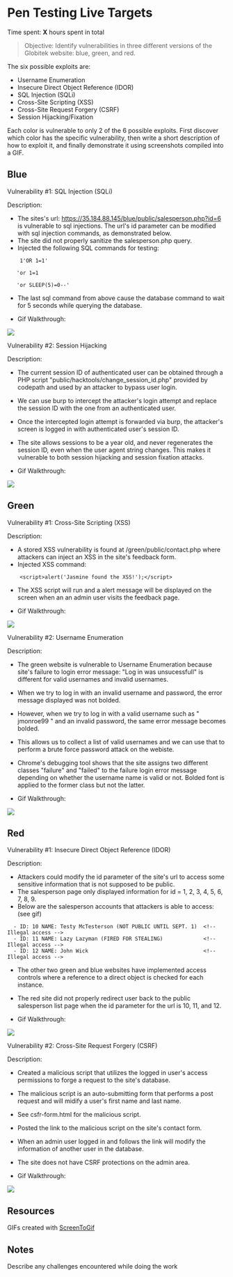 # Pen Testing Live Targets

Time spent: **X** hours spent in total

> Objective: Identify vulnerabilities in three different versions of the Globitek website: blue, green, and red.

The six possible exploits are:

* Username Enumeration
* Insecure Direct Object Reference (IDOR)
* SQL Injection (SQLi)
* Cross-Site Scripting (XSS)
* Cross-Site Request Forgery (CSRF)
* Session Hijacking/Fixation

Each color is vulnerable to only 2 of the 6 possible exploits. First discover which color has the specific vulnerability, then write a short description of how to exploit it, and finally demonstrate it using screenshots compiled into a GIF.

## Blue

Vulnerability #1: SQL Injection (SQLi)

Description:
* The sites's url: https://35.184.88.145/blue/public/salesperson.php?id=6 is vulnerable to sql injections. The url's id parameter can be modified with sql injection commands, as demonstrated below. 
* The site did not properly sanitize the salesperson.php query.
* Injected the following SQL commands for testing: 
```
    1'OR 1=1' 
```
```
   'or 1=1  
```
```
   'or SLEEP(5)=0--'
```
* The last sql command from above cause the database command to wait for 5 seconds while querying the database.

* Gif Walkthrough: 
                     
<img src="blue-sqli.gif">

Vulnerability #2: Session Hijacking

Description:

* The current session ID of authenticated user can be obtained through a PHP script "public/hacktools/change_session_id.php" provided by codepath and used by an attacker to bypass user login.
* We can use burp to intercept the attacker's login attempt and replace the session ID with the one from an authenticated user.
* Once the intercepted login attempt is forwarded via burp, the attacker's screen is logged in with authenticated user's session ID. 
* The site allows sessions to be a year old, and never regenerates the session ID, even when the user agent string changes. This makes it vulnerable to both session hijacking and session fixation attacks.

* Gif Walkthrough: 

<img src="blue-sessionhijacking.gif">

## Green

Vulnerability #1: Cross-Site Scripting (XSS)

Description:

* A stored XSS vulnerability is found at /green/public/contact.php where attackers can inject an XSS in the site's feedback form. 
* Injected XSS command: 
```
    <script>alert('Jasmine found the XSS!');</script>
```
* The XSS script will run and a alert message will be displayed on the screen when an an admin user visits the feedback page.

* Gif Walkthrough:
 
<img src="green-xss.gif">

Vulnerability #2: Username Enumeration

Description:

* The green website is vulnerable to Username Enumeration because site's failure to login error message: "Log in was unsucessfull" is different for valid usernames and invalid usernames. 
* When we try to log in with an invalid username and password, the error message displayed was not bolded.
* However, when we try to log in with a valid username such as " jmonroe99 " and an invalid password, the same error message becomes bolded.  
* This allows us to collect a list of valid usernames and we can use that to perform a brute force password attack on the webiste.  
* Chrome's debugging tool shows that the site assigns two different classes "failure" and "failed" to the failure login error message depending on whether the username name is valid or not. Bolded font is applied to the former class but not the latter. 

* Gif Walkthrough:

<img src="green-user_enumeration.gif">

## Red

Vulnerability #1: Insecure Direct Object Reference (IDOR)

Description:
* Attackers could modify the id parameter of the site's url to access some sensitive information that is not supposed to be public. 
* The salesperson page only displayed information for id = 1, 2, 3, 4, 5, 6, 7, 8, 9. 
* Below are the salesperson accounts that attackers is able to access: (see gif)  
```
  - ID: 10 NAME: Testy McTesterson (NOT PUBLIC UNTIL SEPT. 1)  <!-- Illegal access -->
  - ID: 11 NAME: Lazy Lazyman (FIRED FOR STEALING)             <!-- Illegal access -->
  - ID: 12 NAME: John Wick                                     <!-- Illegal access -->
```
* The other two green and blue websites have implemented access controls where a reference to a direct object is checked for each instance.
* The red site did not properly redirect user back to the public salesperson list page when the id parameter for the url is 10, 11, and 12.

* Gif Walkthrough:

<img src="red-idor.gif">


Vulnerability #2: Cross-Site Request Forgery (CSRF)

Description:

* Created a malicious script that utilizes the logged in user's access permissions to forge a request to the site's database.
* The malicious script is an auto-submitting form that performs a post request and will midify a user's first name and last name.
* See csfr-form.html for the malicious script.
* Posted the link to the malicious script on the site's contact form. 
* When an admin user logged in and follows the link will modify the information of another user in the database.
* The site does not have CSRF protections on the admin area.

* Gif Walkthrough:

<img src="red-csrf.gif">

## Resources

GIFs created with [ScreenToGif](https://www.screentogif.com/) 


## Notes

Describe any challenges encountered while doing the work
